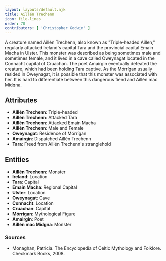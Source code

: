 ```yaml
---
layout: layouts/default.njk
title: Aillén Trechenn
icon: file-lines
order: 70
contributors: [ 'Christopher Godwin' ]
---
```

A creature named Aillén Trechenn, also known as "Triple-headed Aillen," regularly attacked Ireland's capital Tara and the provincial capital Emain Macha in Ulster. This monster was described as being sometimes male and sometimes female, and it lived in a cave called Oweynagat located in the Connacht capital of Cruachan. The poet Amairgin eventually defeated the creature, which had been holding Tara captive. As the Mórrígan usually resided in Oweynagat, it is possible that this monster was associated with her. It is hard to differentiate between this dangerous fiend and Aillén mac Midgna.

## Attributes

- **Aillén Trechenn**: Triple-headed
- **Aillén Trechenn**: Attacked Tara
- **Aillén Trechenn**: Attacked Emain Macha
- **Aillén Trechenn**: Male and Female
- **Oweynagat**: Residence of Mórrígan
- **Amairgin**: Dispatched Aillén Trechenn
- **Tara**: Freed from Aillén Trechenn's stranglehold

## Entities

- **Aillén Trechenn**: Monster
- **Ireland**: Location
- **Tara**: Capital
- **Emain Macha**: Regional Capital
- **Ulster**: Location
- **Oweynagat**: Cave
- **Connacht**: Location
- **Cruachan**: Capital
- **Mórrígan**: Mythological Figure
- **Amairgin**: Poet
- **Aillén mac Midgna**: Monster

### Sources

- Monaghan, Patricia. The Encyclopedia of Celtic Mythology and Folklore. Checkmark Books, 2008.

